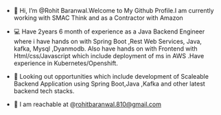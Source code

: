 - 👋 Hi, I’m @Rohit Baranwal.Welcome to My Github Profile.I am currently working with SMAC Think and as a Contractor with Amazon
- 💻 Have 2years 6 month of experience as a Java Backend Engineer where i have hands on with Spring Boot ,Rest Web Services, Java, kafka, Mysql ,Dyanmodb.                               Also have hands on with Frontend with Html/css/Javascript which include deployment of ms in AWS .Have experience in Kubernetes/Openshift.

   
- 👀 Looking out opportunities which include development of Scaleable Backend Application using Spring Boot,Java ,Kafka and other latest backend tech stacks.
- 📩 I am reachable at @rohitbaranwal.810@gmail.com
<!---
Rohit8101996/Rohit8101996 is a ✨ special ✨ repository because its `README.md` (this file) appears on your GitHub profile.
You can click the Preview link to take a look at your changes.
--->
